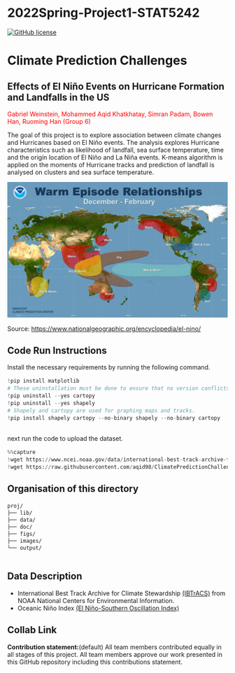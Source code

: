 # 2022Spring-Project1-STAT5242
[![GitHub license](https://img.shields.io/github/license/Naereen/StrapDown.js.svg)](https://github.com/Naereen/StrapDown.js/blob/master/LICENSE)

# Climate Prediction Challenges
        
## **Effects of El Niño Events on Hurricane Formation and Landfalls in the US**

<span style="color:red">Gabriel Weinstein, Mohammed Aqid Khatkhatay, Simran Padam, Bowen Han, Ruoming Han (Group 6)
     
The goal of this project is to explore association between climate changes and Hurricanes based on El Niño events. The analysis explores Hurricane characteristics such as likelihood of landfall, sea surface temperature, time and the origin location of El Niño and La Niña events. K-means algorithm is applied on the moments of Hurricane tracks and prediction of landfall is analysed on clusters and sea surface temperature.
     
    
![Alt text](https://raw.githubusercontent.com/aqid98/ClimatePredictionChallenges/main/Images/el-nino.jpeg)

Source: https://www.nationalgeographic.org/encyclopedia/el-nino/
## Code Run Instructions
Install the necessary requirements by running the following command.

~~~python
!pip install matplotlib 
# These uninstallation must be done to ensure that no version conflicts would happen.
!pip uninstall --yes cartopy 
!pip uninstall --yes shapely
# Shapely and cartopy are used for graphing maps and tracks.
!pip install shapely cartopy --no-binary shapely --no-binary cartopy
    
~~~

next run the code to upload the dataset.  
~~~python
%%capture
!wget https://www.ncei.noaa.gov/data/international-best-track-archive-for-climate-stewardship-ibtracs/v04r00/access/csv/ibtracs.NA.list.v04r00.csv
!wget https://raw.githubusercontent.com/aqid98/ClimatePredictionChallenges/main/Data/Monthly%20Oceanic%20Nino%20Index%20\(ONI\)%20-%20Wide.csv
~~~

    
## Organisation of this directory 

```
proj/
├── lib/
├── data/
├── doc/
├── figs/
├── images/        
└── output/
        
```
    
## Data Description
        
+ International Best Track Archive for Climate Stewardship [(IBTrACS)](https://www.ncdc.noaa.gov/ibtracs/) from NOAA National Centers for Environmental Information.
+ Oceanic Niño Index [(El Niño-Southern Oscillation Index)](https://origin.cpc.ncep.noaa.gov/products/analysis_monitoring/ensostuff/ONI_v5.php)
        
## Collab Link


    
    
    
    
**Contribution statement:**(default) All team members contributed equally in all stages of this project. All team members approve our work presented in this GitHub repository including this contributions statement.    
